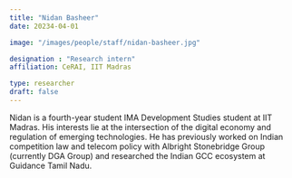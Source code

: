 ```yaml
---
title: "Nidan Basheer"
date: 20234-04-01

image: "/images/people/staff/nidan-basheer.jpg"

designation : "Research intern"
affiliation: CeRAI, IIT Madras

type: researcher
draft: false
---
```


Nidan is a fourth-year student IMA Development Studies student at IIT Madras. His interests lie at the intersection of the digital economy and regulation of emerging technologies. He has previously worked on Indian competition law and telecom policy with Albright Stonebridge Group (currently DGA Group) and researched the Indian GCC ecosystem at Guidance Tamil Nadu.